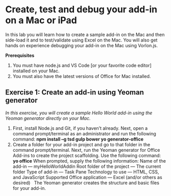 # Create, test and debug your add-in on a Mac or iPad
In this lab you will learn how to create a sample add-in on the Mac and then side-load it and to test/validate using Excel on the Mac. You will also get hands on experience debugging your add-in on the Mac using Vorlon.js.

**Prerequisites**
1. You must have node.js and VS Code [or your favorite code editor] installed on your Mac.
2. You must also have the latest versions of Office for Mac installed.

## Exercise 1: Create an add-in using Yeoman generator
*In this exercise, you will create a sample Hello World add-in using the Yeoman generator directly on your Mac.*

1. First, install Node.js and Git, if you haven’t already. Next, open a command prompt/terminal as an administrator and run the following command: **npm install –g tsd gulp bower yo generator-office**
2. Create a folder for your add-in project and go to that folder in the command prompt/terminal. Next, run the Yeoman generator for Office Add-ins to create the project scaffolding. Use the following command: **yo office**
When prompted, supply the following information:
Name of the add-in — myHelloWorldAddin
Root folder of the project — The current folder
Type of add-in — Task Pane
Technology to use — HTML, CSS, and JavaScript
Supported Office application — Excel (and/or others as desired)
 
The Yeoman generator creates the structure and basic files for your add-in.



